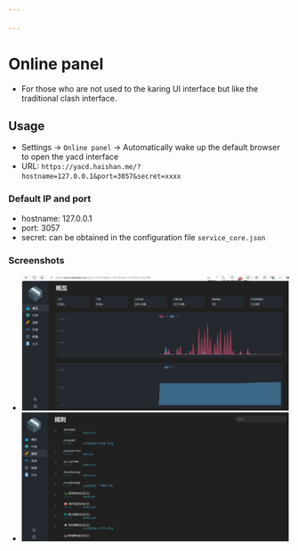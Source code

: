 ```yaml
---

---
```


# Online panel
- For those who are not used to the karing UI interface but like the traditional clash interface.

## Usage
- Settings -> `Online panel` -> Automatically wake up the default browser to open the yacd interface
- URL: `https://yacd.haishan.me/?hostname=127.0.0.1&port=3057&secret=xxxx`

### Default IP and port
- hostname: 127.0.0.1
- port: 3057
- secret: can be obtained in the configuration file `service_core.json`

### Screenshots
- ![yacd interface](./img//online-panel-1.png)
- ![yacd rules](./img/online-panel-2.png)